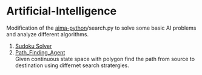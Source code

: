 # Artificial-Intelligence

Modification of the [aima-python](https://github.com/aimacode/aima-python)/search.py to solve some basic AI problems and analyze different algorithms.

1. [Sudoku Solver](https://github.com/avianshgupta/Artificial-Intelligence/tree/master/Sudoku_Solver)
2. [Path_Finding_Agent](https://github.com/avianshgupta/Artificial-Intelligence/tree/master/Path_Finding_Agent)  
Given continuous state space with polygon find the path from source to destination using differnet search stratergies. 
